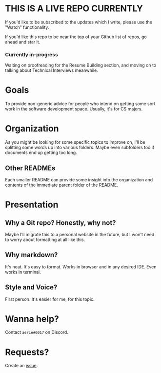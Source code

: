 # THIS IS A LIVE REPO CURRENTLY
If you'd like to be subscribed to the updates which I write, please use the "Watch" functionality.

If you'd like this repo to be near the top of your Github list of repos, go ahead and star it.

### Currently in-progress
Waiting on proofreading for the Resume Building section, and moving on to talking about Technical Interviews meanwhile.

# Goals
To provide non-generic advice for people who intend on getting some sort work in the software development space.
Usually, it's for CS majors.

# Organization
As you might be looking for some specific topics to improve on, I'll be splitting some words up into various folders.
Maybe even subfolders too if documents end up getting too long.
## Other READMEs
Each smaller README can provide some insight into the organization and contents of the immediate parent folder of the README.

# Presentation
## Why a Git repo? Honestly, why not?
Maybe I'll migrate this to a personal website in the future, but I won't need to worry about formatting at all like this.
## Why markdown?
It's neat. It's easy to format. Works in browser and in any desired IDE. Even works in terminal.
## Style and Voice?
First person. It's easier for me, for this topic.

# Wanna help?
Contact `aerie#0017` on Discord.

# Requests?
Create an [issue](https://github.com/itsaerie/Job-Musings/issues).
